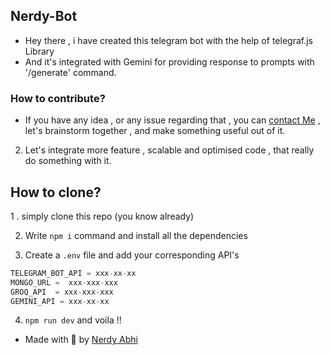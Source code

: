 ## Nerdy-Bot 

- Hey there , i have created this telegram bot with the help of telegraf.js Library
- And it's integrated with Gemini for providing response to prompts with '/generate' command.

### How to contribute?
- If you have any idea , or any issue regarding that , you can [contact Me]("https://t.me/realcopyninja") , let's brainstorm together , and make something useful out of it.

2. Let's integrate more feature , scalable and optimised code , that really do something with it.

## How to clone?
1 . simply clone this repo (you know already)

2. Write `npm i` command and install all the dependencies

3. Create a `.env` file and add your corresponding API's 

```js
TELEGRAM_BOT_API = xxx-xx-xx
MONGO_URL =  xxx-xxx-xxx
GROQ_API  = xxx-xxx-xxx
GEMINI_API = xxx-xx-xx
```

4. `npm run dev` and voila !!


- Made with 💖 by [Nerdy Abhi]("https://github.com/nerdyabhi")



